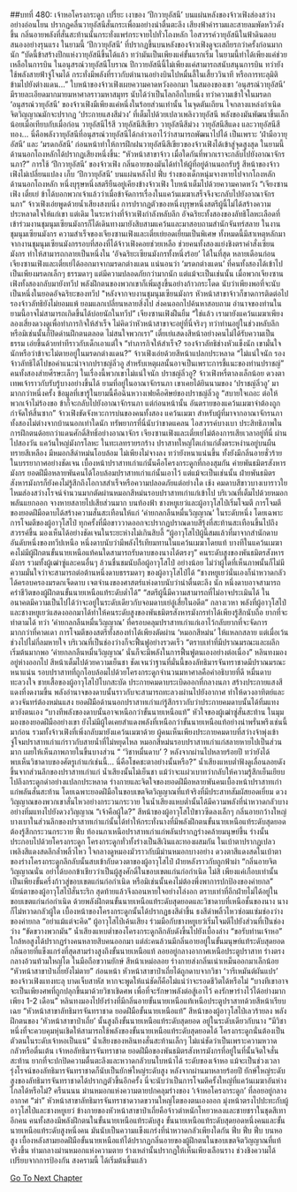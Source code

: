 ##บทที่ 480: เจ้าหอโครงกระดูก
เปรี้ยะ
เงาของ ‘ปีกวายุอัสนี’ บนแผ่นหลังของจ้าวเฟิงส่องสว่างอย่างอ่อนโยน ปรากฏคลื่นวายุอัสนีสั่นกระเพื่อมอย่างน่าตื่นตะลึง เสียงฟ้าคำรามและสายลมพัดหวิวดังขึ้น
กลิ่นอายพลังที่สั่นสะท้านนั้นกระทั่งแพร่กระจายไปทั่วโถงหลัก ไอสวรรค์วายุอัสนีในฟ้าดินตอบสนองอย่างรุนแรง
ในยามนี้ ‘ปีกวายุอัสนี’ ที่ปรากฏขึ้นบนหลังของจ้าวเฟิงดูจะเสถียรกว่าครั้งก่อนมากนัก
“บัดนี้ข้าสร้างปีกแห่งวายุอัสนีขึ้นได้แล้ว ทว่ามันเป็นเพียงแค่ขั้นแรกเริ่ม ในยามนี้ทำได้เพียงแค่ช่วยเหลือในการบิน ในอนุสรณ์วายุอัสนีโบราณ ปีกวายอัสนีนี้ไม่เพียงแค่สามารถสนับสนุนการบิน ทว่ายังใช้พลังสายฟ้าจู่โจมได้ กระทั่งมีพลังที่ราวกับตำนานอย่างบินไปหมื่นลี้ในเสี้ยววินาที หรือการทะลุมิติข้ามไปยังต่างแดน...”
ใบหน้าของจ้าวเฟิงเผยความคาดหวังออกมา
ในสมองของเขา ‘อนุสรณ์วายุอัสนี’ มีรายละเอียดมากมายมหาศาลราวมหาสมุทร นับได้ว่าเป็นโลกอีกใบหนึ่ง
ทว่าความเข้าใจในมรดก ‘อนุสรณ์วายุอัสนี’ ของจ้าวเฟิงมีเพียงแค่หนึ่งในร้อยส่วนเท่านั้น
ในจุดตันเถียน ใจกลางแหล่งกำเนิดจิตวิญญาณมักจะปรากฏ ‘ประกายแสงสีม่วง’ ที่เต็มไปด้วยเปลวเพลิงวายุอัสนี พลังของมันพัฒนาขึ้นเล็กน้อยเมื่อเทียบกับเมื่อก่อน
วายุอัสนีไร้สี วายุอัสนีสีเขียว วายุอัสนีสีม่วง วายุอัสนีสีแดง และวายุอัสนีสีทอง... นี่คือพลังวายุอัสนีที่อนุสรณ์วายุอัสนีได้กล่าวเอาไว้ว่าสามารถพัฒนาไปได้
เป็นเพราะ ‘ฝ่ามือวายุอัสนี’ และ ‘มรดกอัสนี’ ก่อนหน้าทำให้การฝึกฝนวายุอัสนีสีเขียวของจ้าวเฟิงได้เข้าสู่จุดสูงสุด
ในยามนี้
ด้านนอกโถงหลักได้ปรากฏเสียงหนึ่งขึ้น: “หัวหน้าสาขาจ้าว เมื่อใดกันที่พวกเราจะกลับไปยังอาณาจักรนภา?”
การใช้ ‘ปีกวายุอัสนี’ ของจ้าวเฟิง กลิ่นอายของมันได้ทำให้ผู้ที่อยู่ด้านนอกรับรู้
สีหน้าของจ้าวเฟิงไม่เปลี่ยนแปลง เก็บ ‘ปีกวายุอัสนี’ บนแผ่นหลังไป
ฟึ่บ
ร่างของเด็กหนุ่มจางหายไปจากโถงหลัก
ด้านนอกโถงหลัก
หนึ่งบุรุษหนึ่งสตรียืนอยู่เคียงข้างจ้าวเฟิง ใบหน้าเต็มไปด้วยความคาดหวัง
“เจียงซานเฟิง เตี๋ยเย่ ข้าได้บอกพวกเจ้าแล้วว่าเมื่อข้าจัดการเรื่องในแคว้นเมฆาเสร็จจึงจะกลับไปยังอาณาจักรนภา”
จ้าวเฟิงเอ่ยพูดด้วยน้ำเสียงสงบนิ่ง การปรากฏตัวของหนึ่งบุรุษหนึ่งสตรีผู้นี้ไม่ได้สร้างความประหลาดใจให้แก่เขา
แต่เดิม
ในระหว่างที่จ้าวเฟิงกำลังหลับลึก อัจฉริยะทั้งสองของลัทธิโลหะเลือดที่เข้าร่วมงานชุมนุมเซียนมังกรก็ได้เดินทางมายังสิบสามแคว้นและมาสอบถามสำนักจันทร์สลาย
ในงานชุมนุมเซียนมังกร ความสำเร็จของเจียงซานเฟิงและเตี๋ยเย่ยอดเยี่ยมเป็นพิเศษ
ทั้งหมดนี้มีสาเหตุหลักมาจากงานชุมนุมเซียนมังกรรอบที่สองที่ได้จ้าวเฟิงคอยช่วยเหลือ ช่วยคนทั้งสองแย่งชิงตราคำสั่งเซียนมังกร ทำให้สามารถกลายเป็นหนึ่งใน ‘อัจฉริยะเซียนมังกรทั้งหนึ่งร้อย’ ได้ในที่สุด
หลายเดือนก่อน เจียงซานเฟิงและเตี๋ยเย่ได้ออกมาจากมรดกต่างแดน
แน่นอนว่า
‘มรดกต่างแดน’ ที่คนทั้งสองได้เข้าไปเป็นเพียงมรดกเล็กๆ ธรรมดาๆ แต่มีความปลอดภัยกว่ามากนัก
แต่แม้จะเป็นเช่นนั้น เมื่อพวกเจียงซานเฟิงทั้งสองกลับมายังทวีป พลังฝึกตนของพวกเขาก็เพิ่มสูงขึ้นอย่างก้าวกระโดด นับว่าเพียงพอที่จะนับเป็นหนึ่งในยอดอัจฉริยะของทวีป
"หลังจากจบงานชุมนุมเซียนมังกร หัวหน้าสาขาจ้าวก็ขาดการติดต่อไป รองจ้าวลัทธิยังไม่ยอมแพ้ ยอมแลกเปลี่ยนหลายสิ่งไป ส่งคนออกไปค้นหาสอบถาม อำนาจของท่านในยามนี้อาจไม่สามารถเกิดขึ้นได้บ่อยนักในทวีป”
เจียงซานเฟิงฝืนยิ้ม
“ใช่แล้ว เรามายังแคว้นเมฆาเพียงลองเสี่ยงดวงดูเพื่อทำภารกิจให้สำเร็จ ไม่คิดว่าหัวหน้าสาขาจะอยู่ที่นี่จริงๆ ทว่าท่านอยู่ในช่วงหลับลึก หรือมิเช่นนั้นก็ปิดด่านฝึกตนตลอด ไม่สนใจพวกเรา”
เตี๋ยเย่แสดงสีหน้าอย่างคนไม่ได้รับความเป็นธรรม เอ่ยขึ้นด้วยท่าทีราวกับเด็กเอาแต่ใจ
“ทำภารกิจให้สำเร็จ? รองจ้าวลัทธิช่างหัวแข็งนัก เขามั่นใจนักหรือว่าข้าจะไม่ตายอยู่ในมรดกต่างแดน?”
จ้าวเฟิงเอ่ยด้วยสีหน้าแปลกประหลาด
“ไม่แน่ใจนัก รองจ้าวลัทธิได้ไปขอคำแนะนำจากปราชญ์ลิ่วอู สำหรับเหตุผลนั้นอาจเป็นเพราะการชี้แนะของท่านปราชญ์”
คนทั้งสองส่ายศีรษะเล็กๆ ในเรื่องนี้พวกเขาไม่แน่ใจนัก
ปราชญ์ลิ่วอู?
จ้าวเฟิงหรี่ตาลงเล็กน้อย ดวงตาเทพเจ้าราวกับรับรู้บางอย่างขึ้นได้
ยามที่อยู่ในอาณาจักรนภา เขาเคยได้ยินนามของ ‘ปราชญ์ลิ่วอู’ มามากกว่าหนึ่งครั้ง
ข้อมูลที่เขารู้ในยามนี้คือฉินหวางเฟยคือศิษย์ของปราชญ์ลิ่วอู
“สบายใจเถอะ ต่อให้พวกเจ้าไม่ร้องขอ ข้าก็จะกลับไปยังอาณาจักรนภา แต่ก่อนหน้านั้น อันตรายของแคว้นเมฆาจำต้องถูกกำจัดให้สิ้นซาก”
จ้าวเฟิงขัดจังหวะการบ่นของคนทั้งสอง
แคว้นเมฆา สำหรับผู้ที่มาจากอาณาจักรนภาทั้งสองไม่ต่างจากบ้านนอกเท่าใดนัก ทรัพยากรที่นี่นับว่าขาดแคลน ไอสวรรค์บางเบา ประสิทธิภาพในการฝึกตนด้อยกว่าแดนศักดิ์สิทธิ์อย่างอาณาจักร
เจียงซานเฟิงและเตี๋ยเย่ไม่ต้องการเสียเวลาอยู่ที่นี่
ผ่านไปสองวัน
แคว้นใหญ่มังกรโลหะ ในทะเลทรายรกร้าง
ปราสาทใหญ่โตเก่าแก่ตั้งตระหง่านอยู่บนผืนทรายสีเหลือง มีหมอกสีดำหม่นโอบล้อม ไม่เพียงไม่จางลง ทว่ายังหนาแน่นขึ้น ทั้งยังมีกลิ่นอายชั่วร้ายในบรรยากาศอย่างชัดเจน
เบื้องหน้าปราสาทเก่าแก่นั้นคือโครงกระดูกที่กองสุมกัน
ค่ายพันธมิตรสังหารมังกร ยอดฝีมือหลายพันคนได้โอบล้อมปราสาทเก่าแก่นั้นเอาไว้
แต่แม้จะเป็นเช่นนั้น ฝ่ายพันธมิตรสังหารมังกรก็ยังคงไม่รู้สึกถึงโอกาสสำเร็จหรือความปลอดภัยแต่อย่างใด
เช้ง
คมดาบสีขาวบางเบาราวใยไหมส่องสว่างโรจน์จำนวนมากตัดผ่านหมอกสีหม่นรอบปราสาทเก่าแก่เข้าไป บริเวณที่เต็มไปด้วยหมอกพลันแยกออก จางหายสลายไปเสียส่วนมาก
บนท้องฟ้า
ชางหยูเยว่และผู้อาวุโสไป๋เริ่มโจมตี การโจมตีของยอดฝีมือดาบได้สร้างความสั่นสะเทือนให้แก่ ‘ค่ายกลกลืนหมื่นวิญญาณ’ ในระดับหนึ่ง
โดยเฉพาะการโจมตีของผู้อาวุโสไป๋ ทุกครั้งที่มือขาววาดออกจะปรากฏปราณดาบสีรุ้งที่สะท้านสะเทือนขึ้นไปถึงสวรรค์ขึ้น มองเห็นได้อย่างชัดเจนในระยะห่างไม่เกินสิบลี้
“ผู้อาวุโสไป๋ผู้นี้สมแล้วที่มาจากสำนักดาบอันดับหนึ่งของทวีปเหนือ หนึ่งดาบนับว่ามีพลังไร้เทียมทานในแคว้นเมฆาโดยแท้ บางทีในแคว้นเมฆาคงไม่มีผู้ฝึกตนขั้นนายเหนือแท้คนใดสามารถรับดาบของนางได้ตรงๆ”
คนระดับสูงของพันธมิตรสังหารมังกร รวมทั้งผู้เฒ่าซู่และคนอื่นๆ ล้วนชื่นชมนับถือผู้อาวุโสไป๋
อย่างน้อย ไม่ว่าผู้ใดที่เห็นภาพนั้นก็ไม่มีความมั่นใจว่าจะสามารถต่อต้านหนึ่งดาบธรรมดาๆ ของผู้อาวุโสไป๋ได้
“ชางหยูเยว่นั่นเองก็น่าหวาดกลัว ได้ครอบครองมรดกเจ็ดดาบ เจตจำนงของศาสตร์แห่งดาบนับว่าน่าตื่นตะลึง นัก หนึ่งดาบอาจสามารถคร่าชีวิตของผู้ฝึกตนขั้นนายเหนือแท้ระดับต่ำได้”
“สตรีผู้นี้มีความสามารถที่ไม่อาจประเมินได้ ในอนาคตมีความเป็นไปได้ว่าจะอยู่ในระดับเดียวกับจอมดาบเย่อู๋เสี่ยในอดีต”
กลางเวหา
พลังที่ผู้อาวุโสไป๋และชางหยูเยว่แสดงออกมาได้ทำให้คนระดับสูงของพันธมิตรสังหารมังกรทำได้เพียงรู้สึกนับถือ ยากที่จะทำตามได้
ทว่า ‘ค่ายกลกลืนหมื่นวิญญาณ’ ที่ครอบคลุมปราสาทเก่าแก่เอาไว้กลับยากที่จะจัดการมากกว่าที่คาดเดา
การโจมตีของสตรีทั้งสองทำได้เพียงตัดผ่าน ‘หมอกสีหม่น’ ให้แหลกสลาย แต่เมื่อเว้นช่วงไปไม่กี่ลมหายใจ บริเวณที่เป็นช่องว่างก็จะฟื้นฟูอย่างรวดเร็ว
“ตราบเท่าที่มีปราณมรณะและผลึกเริ่มต้นมากพอ ‘ค่ายกลกลืนหมื่นวิญญาณ’ นั่นก็จะมีพลังในการฟื้นฟูตนเองอย่างต่อเนื่อง”
หลินทงมองอยู่ห่างออกไป สีหน้าเต็มไปด้วยความเย็นชา
ชัดเจนว่าฐานที่มั่นนี้ของลัทธิมารจันทราชาดมีปราณมรณะหนาแน่น รอบปราสาทที่ถูกโอบล้อมไปด้วยโครงกระดูกจำนวนมหาศาลคือคำอธิบายที่ดี
หมื่นดาบทะลวงใจ
ชายเสื้อของผู้อาวุโสไป๋โบกสะบัด ประกายคมดาบระเบิดออกที่กลางนภา สร้างประกายแสงสีแดงที่งดงามขึ้น
พลังอำนาจของดาบนั้นราวกับจะสามารถทะลวงผ่านไปยังอากาศ ทำให้ดวงอาทิตย์และดวงจันทร์ต้องหม่นแสง ยอดฝีมือด้านนอกปราสาทเก่าแก่รู้สึกราวกับว่าประกายคมดาบนั้นได้ทิ่มแทงมายังตนเอง
“บางทีพลังของดาบนั้นอาจเหนือกว่าขั้นนายเหนือแท้”
หัวใจของผู้เฒ่าซู่สั่นสะท้าน
ในมุมมองของยอดฝีมืออย่างเขา ยังไม่มีผู้ใดเคยสำแดงพลังที่เหนือกว่าขั้นนายเหนือแท้อย่างน่าพรั่นพรึงเช่นนี้มาก่อน รวมทั้งจ้าวเฟิงที่เพิ่งกลับมายังแคว้นเมฆาด้วย
ผู้คนเห็นเพียงประกายคมดาบที่สว่างจ้าพุ่งเข้าจู่โจมปราสาทเก่าแก่ราวกับสายน้ำที่ไม่หยุดไหล
หมอกสีหม่นรอบปราสาทเก่าแก่สลายหายไปเป็นส่วนมาก เผยให้เห็นภาพภายในขึ้นบางส่วน
“ ‘วิชาหมื่นดาบ’ ? หลังจากผ่านไปหลายร้อยปี ทว่ายังได้พบเห็นวิชาดาบของศัตรูเก่าแก่เช่นนี้... นี่คือโชคชะตาอย่างนั้นหรือ?”
น้ำเสียงแหบต่ำฟังดูเลื่อนลอยดังขึ้นจากส่วนลึกของปราสาทเก่าแก่
น้ำเสียงนั้นไม่เย็นชา แม้ว่าจะแผ่วเบาทว่ากลับให้ความรู้สึกเย็นเยียบไปถึงกระดูกดำอย่างแปลกประหลาด
ร่างกายและจิตใจของยอดฝีมือหลายพันคนเบื้องหน้าปราสาทเก่าแก่พลันสั่นสะท้าน
โดยเฉพาะยอดฝีมือในขอบเขตจิตวิญญาณที่แท้จริงที่มีประสาทสัมผัสยอดเยี่ยม ดวงวิญญาณของพวกเขาสั่นไหวอย่างกระวนกระวาย
ในน้ำเสียงแหบต่ำนั้นได้มีความพลังที่น่าหวาดกลัวบางอย่างทิ่มแทงไปยังดวงวิญญาณ
“เจ้าคือผู้ใด?”
สีหน้าของผู้อาวุโสไป๋ขาวซีดลงเล็กๆ กลิ่นอายกว้างใหญ่บางเบาในส่วนลึกของปราสาทเก่าแก่นั้นได้ทำให้กระทั่งนางที่มีพลังฝึกตนขั้นนายเหนือแท้ระดับสุดยอดต้องรู้สึกกระวนกระวาย
ฟึ่บ
ท้องนภาเหนือปราสาทเก่าแก่พลันปรากฏร่างคล้ายมนุษย์ขึ้น ร่างนั้นประกอบไปด้วยโครงกระดูก โครงกระดูกทั่วทั้งร่างเป็นสีเงินและทองผสมกัน ในเบ้าตาปรากฏเปลวเพลิงสีแดงสดลึกล้ำพลิ้วไหว ใจกลางดูหมองมัวราวกับมีม่านหมอกบางอย่าง
ดวงตาสีแดงสดในเบ้าตาของร่างโครงกระดูกลึกลับนั้นสบเข้ากับดวงตาของผู้อาวุโสไป๋ ฝ่ายหลังราวกับถูกฟ้าผ่า
“กลิ่นอายจิตวิญญาณนั่น อย่าได้บอกข้าเชียวว่าเป็นผู้สูงศักดิ์ในขอบเขตแก่นก่อกำเนิด ไม่สิ เพียงแค่เกือบเท่านั้น เป็นเพียงขั้นครึ่งก้าวสู่ขอบเขตแก่นก่อกำเนิด หรือมิเช่นนั้นคงไม่ต้องพึ่งพาการปกป้องของค่ายกล”
นัยน์ตาของผู้อาวุโสไป๋สั่นระริก สุดท้ายแล้วจึงถอนหายใจอย่างโล่งอก
ตราบเท่าที่อีกฝ่ายไม่ได้อยู่ในขอบเขตแก่นก่อกำเนิด ด้วยพลังฝึกตนขั้นนายเหนือแท้ระดับสุดยอดและวิชาดาบที่เหนือชั้นของนาง นางก็ไม่หวาดกลัวผู้ใด
เบื้องหน้าของโครงกระดูกนั้นได้ปรากฏธงสีดำขึ้น ธงสีดำพลิ้วไหวซ่อมแซ่มช่องว่างของค่ายกล
“อย่าแม้แต่จะคิด”
ผู้อาวุโสไป๋เค้นเสียง ร่วมมือกับชางหยูเยว่เริ่มโจมตีไปยังส่วนที่เป็นช่องว่าง
“ขัดขวางพวกมัน”
น้ำเสียงแหบต่ำของโครงกระดูกลึกลับดังขึ้นไปยังเบื้องล่าง
“ขอรับท่านเจ้าหอ”
ใกล้หอสูงได้ปรากฏร่างคนหลายสิบคนออกมา แต่ล่ะคนล้วนมีกลิ่นอายอยู่ในขั้นมนุษย์แท้ระดับสุดยอด
กลิ่นอายที่แข็งแกร่งที่สุดสามร่างสูงถึงขั้นนายเหนือแท้ ลอยอยู่กลางอากาศเหนือประตูปราสาท
ร่างตรงกลางอ้วนท้วมใหญ่โต ในมือถือขวานยักษ์ สีหน้าเหม่อลอย ร่างกายส่งกลิ่นเน่าเหม็นออกมาเล็กน้อย
“หัวหน้าสาขาป๋าเถี่ยยังไม่ตาย”
ก่อนหน้า หัวหน้าสาขาป๋าเถี่ยได้ถูกดาบจากวิชา ‘วารีเหมันต์ผันแปร’ ของจ้าวเฟิงแทงทะลุ บาดเจ็บสาหัส หากจะพูดให้แน่ชัดก็คือไม่แน่ว่าจะรอดชีวิตได้หรือไม่
“บางทีเขาอาจจะเป็นเพียงศพที่ถูกปลุกขึ้นมาด้วยวิชาเชิดศพ เพื่อที่จะรักษาพลังต่อสู้เอาไว้ คงรักษาร่างไว้ได้อย่างมากเพียง 1-2 เดือน”
หลินทงมองไปยังร่างที่มีกลิ่นอายขั้นนายเหนือแท้เหนือประตูปราสาทด้วยสีหน้าเรียบเฉย
“หัวหน้าสาขาลัทธิมารจันทราชาด ยอดฝีมือขั้นนายเหนือแท้”
สีหน้าของผู้อาวุโสไป๋เลวร้ายลง
พลังฝึกตนของ ‘หัวหน้าสาขาป๋าเถี่ย’ นั้นสูงถึงขั้นนายเหนือแท้ระดับสุดยอด อยู่ในระดับเดียวกับนาง
“มีวิชาหนึ่งที่จะควบคุมหุ่นเชิดให้สามารถใช้พลังของขั้นนายเหนือแท้ระดับสุดยอดได้ โครงกระดูกนั่นต้องเป็นตัวตนในระดับเจ้าหอเป็นแน่”
น้ำเสียงของหลินทงสั่นสะท้านเล็กๆ ไม่แน่ชัดว่าเป็นเพราะความหวาดกลัวหรือตื่นเต้น
เจ้าหอลัทธิมารจันทราชาด
ยอดฝีมือของพันธมิตรสังหารมังกรที่อยู่ในที่นั้นจิตใจสั่นสะท้าน ยากที่จะปกปิดความตื่นตะลึงและหวาดกลัวบนใบหน้าได้
ระดับของเจ้าหอ แม้จะเป็นช่วงเวลารุ่งโรจน์ของลัทธิมารจันทราชาดก็นับเป็นยักษ์ใหญ่ระดับสูง
หลังจากผ่านมาหลายร้อยปี ยักษ์ใหญ่ระดับสูงของลัทธิมารจันทราชาดได้ปรากฏตัวขึ้นอีกครั้ง นี่จะนับว่าเป็นการโจมตีครั้งใหญ่ที่แคว้นเมฆาอันห่างไกลได้หรือไม่?
ครืนนนน
ม่านหมอกแห่งความตายปกคลุมร่างของ ‘เจ้าหอโครงกระดูก’ ที่ลอยอยู่กลางอากาศ
“ฆ่า”
หัวหน้าสาขาลัทธิมารจันทราชาดวาดขวานใหญ่โตของตนเองออก มุ่งหน้าตรงไปปะทะกับผู้อาวุโสไป๋และชางหยูเยว่
ข้างกายของหัวหน้าสาขาป๋าเถี่ยคือจ้าวตำหนักโหยวหลงและชายชราในชุดสีเทาอีกคน คนทั้งสองมีพลังฝึกตนในขั้นนายเหนือแท้ระดับสูง
ขั้นนายเหนือแท้ระดับสุดยอดหนึ่งคนและขั้นนายเหนือแท้ระดับสูงหนึ่งคน มันนับเป็นความแข็งแกร่งที่น่าหวาดกลัวเพียงใดกัน
ฟึ่บ ฟึ่บ ฟึ่บ
บนหอสูง เบื้องหลังสามยอดฝีมือขั้นนายเหนือแท้ได้ปรากฏกลิ่นอายของผู้ฝึกตนในขอบเขตจิตวิญญาณที่แท้จริงขึ้น ท่ามกลางม่านหมอกแห่งความตาย ร่างเหล่านั้นปรากฏให้เห็นเพียงเลือนราง ช่วงชิงความได้เปรียบจากการป้องกัน
สงครามนี้ ได้เริ่มต้นขึ้นแล้ว


[Go To Next Chapter]( ./40.md)